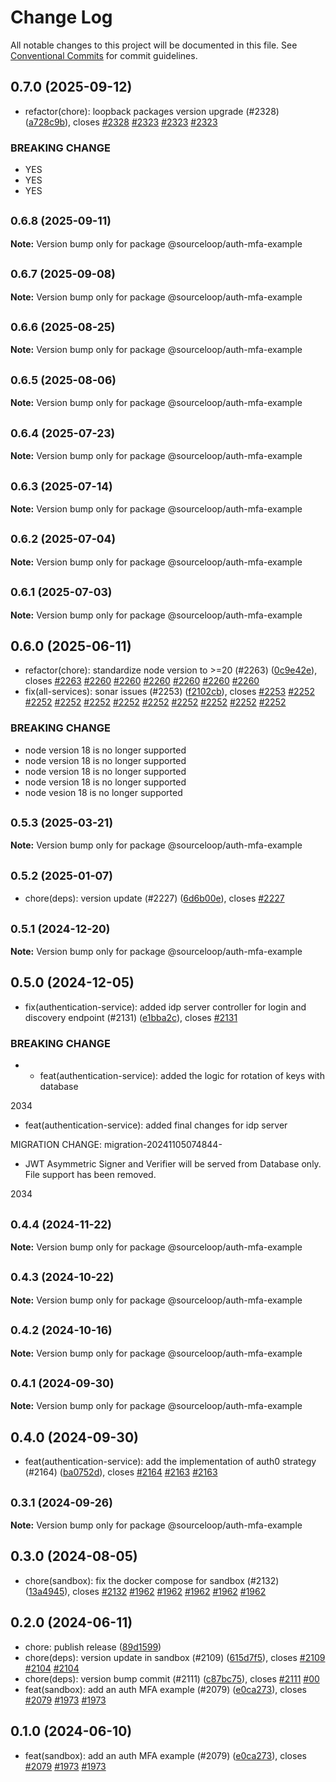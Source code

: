 # Change Log

All notable changes to this project will be documented in this file.
See [Conventional Commits](https://conventionalcommits.org) for commit guidelines.

## 0.7.0 (2025-09-12)

* refactor(chore): loopback packages version upgrade (#2328) ([a728c9b](https://github.com/sourcefuse/loopback4-microservice-catalog/commit/a728c9b)), closes [#2328](https://github.com/sourcefuse/loopback4-microservice-catalog/issues/2328) [#2323](https://github.com/sourcefuse/loopback4-microservice-catalog/issues/2323) [#2323](https://github.com/sourcefuse/loopback4-microservice-catalog/issues/2323) [#2323](https://github.com/sourcefuse/loopback4-microservice-catalog/issues/2323)


### BREAKING CHANGE

* YES
* YES
* YES




## <small>0.6.8 (2025-09-11)</small>

**Note:** Version bump only for package @sourceloop/auth-mfa-example





## <small>0.6.7 (2025-09-08)</small>

**Note:** Version bump only for package @sourceloop/auth-mfa-example





## <small>0.6.6 (2025-08-25)</small>

**Note:** Version bump only for package @sourceloop/auth-mfa-example





## <small>0.6.5 (2025-08-06)</small>

**Note:** Version bump only for package @sourceloop/auth-mfa-example





## <small>0.6.4 (2025-07-23)</small>

**Note:** Version bump only for package @sourceloop/auth-mfa-example





## <small>0.6.3 (2025-07-14)</small>

**Note:** Version bump only for package @sourceloop/auth-mfa-example





## <small>0.6.2 (2025-07-04)</small>

**Note:** Version bump only for package @sourceloop/auth-mfa-example





## <small>0.6.1 (2025-07-03)</small>

**Note:** Version bump only for package @sourceloop/auth-mfa-example





## 0.6.0 (2025-06-11)

* refactor(chore): standardize node version to >=20 (#2263) ([0c9e42e](https://github.com/sourcefuse/loopback4-microservice-catalog/commit/0c9e42e)), closes [#2263](https://github.com/sourcefuse/loopback4-microservice-catalog/issues/2263) [#2260](https://github.com/sourcefuse/loopback4-microservice-catalog/issues/2260) [#2260](https://github.com/sourcefuse/loopback4-microservice-catalog/issues/2260) [#2260](https://github.com/sourcefuse/loopback4-microservice-catalog/issues/2260) [#2260](https://github.com/sourcefuse/loopback4-microservice-catalog/issues/2260) [#2260](https://github.com/sourcefuse/loopback4-microservice-catalog/issues/2260) [#2260](https://github.com/sourcefuse/loopback4-microservice-catalog/issues/2260)
* fix(all-services): sonar issues (#2253) ([f2102cb](https://github.com/sourcefuse/loopback4-microservice-catalog/commit/f2102cb)), closes [#2253](https://github.com/sourcefuse/loopback4-microservice-catalog/issues/2253) [#2252](https://github.com/sourcefuse/loopback4-microservice-catalog/issues/2252) [#2252](https://github.com/sourcefuse/loopback4-microservice-catalog/issues/2252) [#2252](https://github.com/sourcefuse/loopback4-microservice-catalog/issues/2252) [#2252](https://github.com/sourcefuse/loopback4-microservice-catalog/issues/2252) [#2252](https://github.com/sourcefuse/loopback4-microservice-catalog/issues/2252) [#2252](https://github.com/sourcefuse/loopback4-microservice-catalog/issues/2252) [#2252](https://github.com/sourcefuse/loopback4-microservice-catalog/issues/2252) [#2252](https://github.com/sourcefuse/loopback4-microservice-catalog/issues/2252) [#2252](https://github.com/sourcefuse/loopback4-microservice-catalog/issues/2252) [#2252](https://github.com/sourcefuse/loopback4-microservice-catalog/issues/2252)


### BREAKING CHANGE

* node version 18 is no longer supported
* node version 18 is no longer supported
* node version 18 is no longer supported
* node version 18 is no longer supported
* node vesion 18 is no longer supported




## <small>0.5.3 (2025-03-21)</small>

**Note:** Version bump only for package @sourceloop/auth-mfa-example





## <small>0.5.2 (2025-01-07)</small>

* chore(deps): version update (#2227) ([6d6b00e](https://github.com/sourcefuse/loopback4-microservice-catalog/commit/6d6b00e)), closes [#2227](https://github.com/sourcefuse/loopback4-microservice-catalog/issues/2227)





## <small>0.5.1 (2024-12-20)</small>

**Note:** Version bump only for package @sourceloop/auth-mfa-example





## 0.5.0 (2024-12-05)

* fix(authentication-service):  added idp server controller for login and discovery endpoint (#2131) ([e1bba2c](https://github.com/sourcefuse/loopback4-microservice-catalog/commit/e1bba2c)), closes [#2131](https://github.com/sourcefuse/loopback4-microservice-catalog/issues/2131)


### BREAKING CHANGE

* * feat(authentication-service): added the logic for rotation of keys with database

2034

* feat(authentication-service):  added final changes for idp server

MIGRATION CHANGE:
migration-20241105074844-
* JWT Asymmetric Signer and Verifier will be served from Database only. File support has been removed.

2034




## <small>0.4.4 (2024-11-22)</small>

**Note:** Version bump only for package @sourceloop/auth-mfa-example





## <small>0.4.3 (2024-10-22)</small>

**Note:** Version bump only for package @sourceloop/auth-mfa-example





## <small>0.4.2 (2024-10-16)</small>

**Note:** Version bump only for package @sourceloop/auth-mfa-example





## <small>0.4.1 (2024-09-30)</small>

**Note:** Version bump only for package @sourceloop/auth-mfa-example





## 0.4.0 (2024-09-30)

* feat(authentication-service): add the implementation of auth0 strategy (#2164) ([ba0752d](https://github.com/sourcefuse/loopback4-microservice-catalog/commit/ba0752d)), closes [#2164](https://github.com/sourcefuse/loopback4-microservice-catalog/issues/2164) [#2163](https://github.com/sourcefuse/loopback4-microservice-catalog/issues/2163) [#2163](https://github.com/sourcefuse/loopback4-microservice-catalog/issues/2163)





## <small>0.3.1 (2024-09-26)</small>

**Note:** Version bump only for package @sourceloop/auth-mfa-example





## 0.3.0 (2024-08-05)

* chore(sandbox): fix the docker compose for sandbox (#2132) ([13a4945](https://github.com/sourcefuse/loopback4-microservice-catalog/commit/13a4945)), closes [#2132](https://github.com/sourcefuse/loopback4-microservice-catalog/issues/2132) [#1962](https://github.com/sourcefuse/loopback4-microservice-catalog/issues/1962) [#1962](https://github.com/sourcefuse/loopback4-microservice-catalog/issues/1962) [#1962](https://github.com/sourcefuse/loopback4-microservice-catalog/issues/1962) [#1962](https://github.com/sourcefuse/loopback4-microservice-catalog/issues/1962) [#1962](https://github.com/sourcefuse/loopback4-microservice-catalog/issues/1962)





## 0.2.0 (2024-06-11)

* chore: publish release ([89d1599](https://github.com/sourcefuse/loopback4-microservice-catalog/commit/89d1599))
* chore(deps):  version update in sandbox (#2109) ([615d7f5](https://github.com/sourcefuse/loopback4-microservice-catalog/commit/615d7f5)), closes [#2109](https://github.com/sourcefuse/loopback4-microservice-catalog/issues/2109) [#2104](https://github.com/sourcefuse/loopback4-microservice-catalog/issues/2104) [#2104](https://github.com/sourcefuse/loopback4-microservice-catalog/issues/2104)
* chore(deps): version bump commit (#2111) ([c87bc75](https://github.com/sourcefuse/loopback4-microservice-catalog/commit/c87bc75)), closes [#2111](https://github.com/sourcefuse/loopback4-microservice-catalog/issues/2111) [#00](https://github.com/sourcefuse/loopback4-microservice-catalog/issues/00)
* feat(sandbox): add an auth MFA example (#2079) ([e0ca273](https://github.com/sourcefuse/loopback4-microservice-catalog/commit/e0ca273)), closes [#2079](https://github.com/sourcefuse/loopback4-microservice-catalog/issues/2079) [#1973](https://github.com/sourcefuse/loopback4-microservice-catalog/issues/1973) [#1973](https://github.com/sourcefuse/loopback4-microservice-catalog/issues/1973)





## 0.1.0 (2024-06-10)

* feat(sandbox): add an auth MFA example (#2079) ([e0ca273](https://github.com/sourcefuse/loopback4-microservice-catalog/commit/e0ca273)), closes [#2079](https://github.com/sourcefuse/loopback4-microservice-catalog/issues/2079) [#1973](https://github.com/sourcefuse/loopback4-microservice-catalog/issues/1973) [#1973](https://github.com/sourcefuse/loopback4-microservice-catalog/issues/1973)
